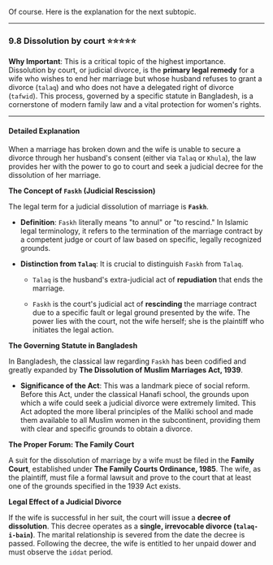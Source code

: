 Of course. Here is the explanation for the next subtopic.

---

### 9.8 Dissolution by court ⭐⭐⭐⭐⭐

**Why Important**: This is a critical topic of the highest importance. Dissolution by court, or judicial divorce, is the **primary legal remedy** for a wife who wishes to end her marriage but whose husband refuses to grant a divorce (`talaq`) and who does not have a delegated right of divorce (`tafwid`). This process, governed by a specific statute in Bangladesh, is a cornerstone of modern family law and a vital protection for women's rights.

---

#### Detailed Explanation

When a marriage has broken down and the wife is unable to secure a divorce through her husband's consent (either via `Talaq` or `Khula`), the law provides her with the power to go to court and seek a judicial decree for the dissolution of her marriage.

**The Concept of `Faskh` (Judicial Rescission)**

The legal term for a judicial dissolution of marriage is **`Faskh`**.

- **Definition**: `Faskh` literally means "to annul" or "to rescind." In Islamic legal terminology, it refers to the termination of the marriage contract by a competent judge or court of law based on specific, legally recognized grounds.
    
- **Distinction from `Talaq`**: It is crucial to distinguish `Faskh` from `Talaq`.
    
    - `Talaq` is the husband's extra-judicial act of **repudiation** that ends the marriage.
        
    - `Faskh` is the court's judicial act of **rescinding** the marriage contract due to a specific fault or legal ground presented by the wife. The power lies with the court, not the wife herself; she is the plaintiff who initiates the legal action.
        

**The Governing Statute in Bangladesh**

In Bangladesh, the classical law regarding `Faskh` has been codified and greatly expanded by **The Dissolution of Muslim Marriages Act, 1939**.

- **Significance of the Act**: This was a landmark piece of social reform. Before this Act, under the classical Hanafi school, the grounds upon which a wife could seek a judicial divorce were extremely limited. This Act adopted the more liberal principles of the Maliki school and made them available to all Muslim women in the subcontinent, providing them with clear and specific grounds to obtain a divorce.
    

**The Proper Forum: The Family Court**

A suit for the dissolution of marriage by a wife must be filed in the **Family Court**, established under **The Family Courts Ordinance, 1985**. The wife, as the plaintiff, must file a formal lawsuit and prove to the court that at least one of the grounds specified in the 1939 Act exists.

**Legal Effect of a Judicial Divorce**

If the wife is successful in her suit, the court will issue a **decree of dissolution**. This decree operates as a **single, irrevocable divorce (`talaq-i-bain`)**. The marital relationship is severed from the date the decree is passed. Following the decree, the wife is entitled to her unpaid dower and must observe the `iddat` period.